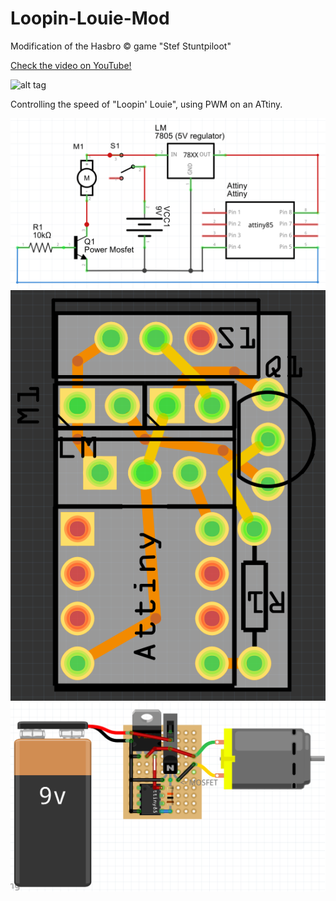 # Loopin-Louie-Mod
Modification of the Hasbro © game "Stef Stuntpiloot"

[Check the video on YouTube!](https://www.youtube.com/watch?v=gYfRIn7vaQY)

![alt tag](https://github.com/Paul-Ver/Loopin-Louie-Mod/blob/master/Images/LoopinMod.gif)

Controlling the speed of "Loopin' Louie", using PWM on an ATtiny.

![alt tag](https://github.com/Paul-Ver/Loopin-Louie-Mod/blob/master/Images/Schematic.png)
![alt tag](https://github.com/Paul-Ver/Loopin-Louie-Mod/blob/master/Images/PCB.png)
![alt tag](https://github.com/Paul-Ver/Loopin-Louie-Mod/blob/master/Images/Breadboard.png)
